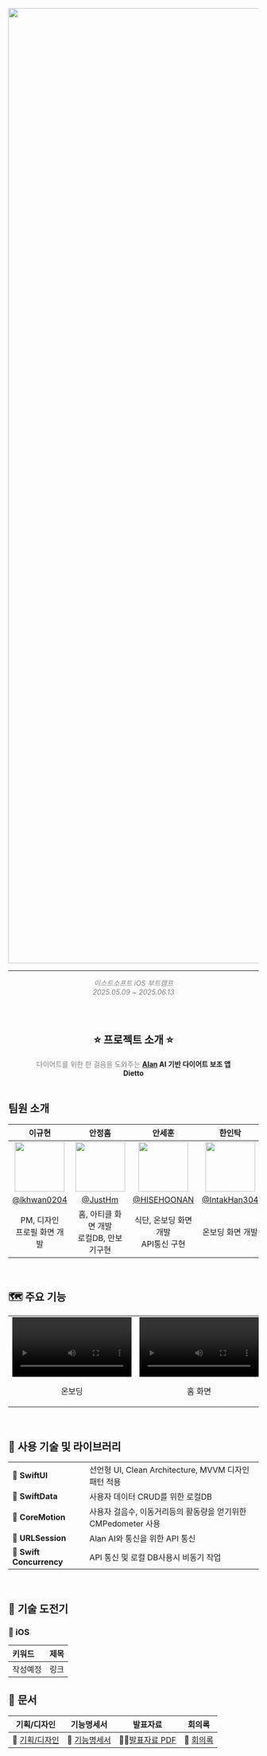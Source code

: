 <img src="https://github.com/user-attachments/assets/2c8cc200-5764-4edf-8557-1c715684a9d2" width="1920">

***

<div align="center" style="color: gray;">
  <i>이스트소프트 iOS 부트캠프 </i> <br>
  <i>2025.05.09 ~ 2025.06.13</i> <br>
</div>

<br/>

<h2 align="center">
  <br>
  ⭐️ 프로젝트 소개 ⭐
  <br>
</h2>

<div align="center" style="color: gray;">
  다이어트를 위한 한 걸음을 도와주는 <b><a href="https://alan.est.ai">Alan<a/> AI 기반 다이어트 보조 앱</b><br/><b>Dietto</b>
</div>

<br/>

## 팀원 소개

| 이규현 | 안정흠 | 안세훈 | 한인탁 | 
|:-:|:-:|:-:|:-:|
|<img src="https://avatars.githubusercontent.com/u/144425677?v=4" width=100>|<img src="https://avatars.githubusercontent.com/u/21167914?v=4" width=100>|<img src="https://avatars.githubusercontent.com/u/78650062?v=4" width=100>|<img src="https://avatars.githubusercontent.com/u/197554863?v=4" width=100>|
|[@lkhwan0204](https://github.com/lkhwan0204)|[@JustHm](https://github.com/JustHm)|[@HISEHOONAN](https://github.com/HISEHOONAN)|[@IntakHan304](https://github.com/IntakHan304)|
|PM, 디자인<br/>프로필 화면 개발|홈, 아티클 화면 개발<br/>로컬DB, 만보기구현 |식단, 온보딩 화면 개발<br/>API통신 구현|온보딩 화면 개발|

<br/>

## 🗺️ 주요 기능

<table>
  <tr>
    <td>
      <video src="https://github.com/user-attachments/assets/c543e739-6db8-484d-8ff3-8a9b5d422dbd" controls width="240"></video>
      <p style="text-align:center;">온보딩</p>
    </td>
    <td>
      <video src="https://github.com/user-attachments/assets/edf90a09-5823-481b-b064-ba6ad2796f56" controls width="240"></video>
      <p style="text-align:center;">홈 화면</p>
    </td>
    <td>
      <video src="https://github.com/user-attachments/assets/a13a5002-5397-4768-b00e-528a7d16d849" controls width="240"></video>
      <p style="text-align:center;">식단 화면</p>
    </td>
    <td>
      <video src="https://github.com/user-attachments/assets/c8794a86-eaae-4f69-afbe-1871e23ad468" controls width="240"></video>
      <p style="text-align:center;">아티클 화면</p>
    </td>
    <td>
      <video src="https://github.com/user-attachments/assets/d44e70be-5fd5-4041-93ae-edb3b9f6558c" controls width="240"></video>
      <p style="text-align:center;">프로필 화면</p>
    </td>
  </tr>
</table>
<br/>

## 🧰 사용 기술 및 라이브러리

<table>
  <tr>
    <td><strong>🍎 SwiftUI</strong></td>
    <td>
      선언형 UI, Clean Architecture, MVVM 디자인 패턴 적용
    </td>
  </tr>
  <tr>
    <td><strong>🍎 SwiftData</strong></td>
    <td> 사용자 데이터 CRUD를 위한 로컬DB </td>
  </tr>
  <tr>
    <td><strong>🍎 CoreMotion</strong></td>
    <td> 사용자 걸음수, 이동거리등의 활동량을 얻기위한 CMPedometer 사용 </td>
  </tr>
  <tr>
    <td><strong>🍎 URLSession</strong></td>
    <td> 
      Alan AI와 통신을 위한 API 통신
    </td>
  </tr>
  <tr>
    <td><strong>🍎 Swift Concurrency</strong></td>
    <td> 
      API 통신 및 로컬 DB사용시 비동기 작업
    </td>
  </tr>
</table>

<br>

## 🚀 기술 도전기

### 🍎 iOS
| 키워드 | 제목 |
| :- | :- |
| 작성예정 | 링크 |

## 📔 문서

| 기획/디자인  | 기능명세서 | 발표자료 | 회의록 |
| :-: | :-: | :-: | :-: |
| 🎨 [기획/디자인](https://www.figma.com/design/HMXqCMrfN0DFHTcBTPhpPl/Dietto?node-id=0-1&t=FmY3LOuie6iLoQkf-1) | 📝 [기능명세서](https://docs.google.com/spreadsheets/d/1b8Q_aPhm9nkvZl_dtJo7BEbei6CLn2bmj_GDMTif_HY/edit?gid=0#gid=0) | 👨‍🏫[발표자료 PDF](https://github.com/user-attachments/files/20721629/Dietto.pdf) | 📝 [회의록]() |
